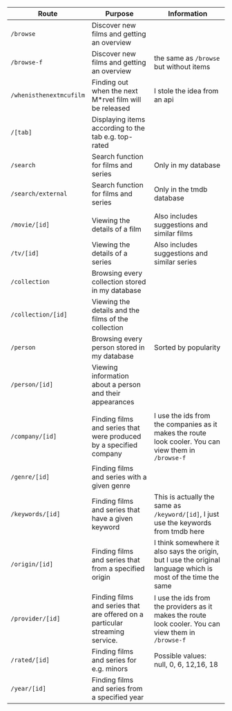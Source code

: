 | Route                   | Purpose                                                                      | Information                                                                                                   |
| ----------------------- | ---------------------------------------------------------------------------- | ------------------------------------------------------------------------------------------------------------- |
| `/browse`               | Discover new films and getting an overview                                   |                                                                                                               |
| `/browse-f`             | Discover new films and getting an overview                                   | the same as `/browse` but without items                                                                       |
| `/whenisthenextmcufilm` | Finding out when the next M\*rvel film will be released                      | I stole the idea from an api                                                                                  |
| `/[tab]`                | Displaying items according to the tab e.g. top-rated                         |                                                                                                               |
| `/search`               | Search function for films and series                                         | Only in my database                                                                                           |
| `/search/external`      | Search function for films and series                                         | Only in the tmdb database                                                                                     |
|                         |                                                                              |                                                                                                               |
| `/movie/[id]`           | Viewing the details of a film                                                | Also includes suggestions and similar films                                                                   |
| `/tv/[id]`              | Viewing the details of a series                                              | Also includes suggestions and similar series                                                                  |
| `/collection`           | Browsing every collection stored in my database                              |                                                                                                               |
| `/collection/[id]`      | Viewing the details and the films of the collection                          |                                                                                                               |
| `/person`               | Browsing every person stored in my database                                  | Sorted by popularity                                                                                          |
| `/person/[id]`          | Viewing information about a person and their appearances                     |                                                                                                               |
|                         |                                                                              |                                                                                                               |
| `/company/[id]`         | Finding films and series that were produced by a specified company           | I use the ids from the companies as it makes the route look cooler. You can view them in `/browse-f`          |
| `/genre/[id]`           | Finding films and series with a given genre                                  |                                                                                                               |
| `/keywords/[id]`        | Finding films and series that have a given keyword                           | This is actually the same as `/keyword/[id]`, I just use the keywords from tmdb here                          |
| `/origin/[id]`          | Finding films and series that from a specified origin                        | I think somewhere it also says the origin, but I use the original language which is most of the time the same |
| `/provider/[id]`        | Finding films and series that are offered on a particular streaming service. | I use the ids from the providers as it makes the route look cooler. You can view them in `/browse-f`          |
| `/rated/[id]`           | Finding films and series for e.g. minors                                     | Possible values: null, 0, 6, 12,16, 18                                                                        |
| `/year/[id]`            | Finding films and series from a specified year                               |                                                                                                               |
